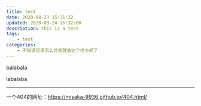 ```yaml
---
title: test
date: 2020-08-23 15:31:32
updated: 2020-08-24 16:32:00
description: this is a test
tags: 
    - test
categories:
    - 不知道应该怎么分类就放这个地方好了
---
```


balabala

<!-- more -->

labalaba

***
一个404的网址：https://misaka-9936.github.io/404.html/

